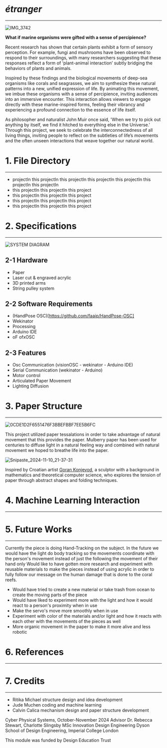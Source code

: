 # *étranger*
_____________________________________________________________________________________________________________________________________________
![IMG_3742](https://github.com/user-attachments/assets/2bf94ef1-aefa-4dac-be2c-35d120e5be2a)


**What if marine organisms were gifted with a sense of percipience?**

Recent research has shown that certain plants exhibit a form of sensory perception. For example, fungi and mushrooms have been observed to respond to their surroundings, with many researchers suggesting that these responses reflect a form of ‘plant-animal interaction’ subtly bridging the behaviors of plants and animals.

Inspired by these findings and the biological movements of deep-sea organisms like corals and seagrasses, we aim to synthesize these natural patterns into a new, unified expression of life. By animating this movement, we imbue these organisms with a sense of percipience, inviting audiences into an immersive encounter. This interaction allows viewers to engage directly with these marine-inspired forms, feeling their vibrancy and experiencing a profound connection to the essence of life itself.

As philosopher and naturalist John Muir once said, 'When we try to pick out anything by itself, we find it hitched to everything else in the Universe.' Through this project, we seek to celebrate the interconnectedness of all living things, inviting people to reflect on the subtleties of life’s movements and the often unseen interactions that weave together our natural world.

# 1. File Directory
_____________________________________________________________________________________________________________________________________________

 - projectIn this projectIn this projectIn this projectIn this projectIn this projectIn this projectIn
 - this projectIn this projectIn this project
 - this projectIn this projectIn this project
 - this projectIn this projectIn this project
 - this projectIn this projectIn this project

# 2. Specifications
_____________________________________________________________________________________________________________________________________________
![SYSTEM DIAGRAM](https://github.com/user-attachments/assets/adfaf7f5-35e2-41a8-ac98-02f48d71fc27)

## 2-1 Hardware

- Paper
- Laser cut & engraved acrylic
- 3D printed arms
- String pulley system

## 2-2 Software Requirements

- (HandPose OSC)[https://github.com/faaip/HandPose-OSC]
- Wekinator
- Processing
- Arduino IDE
- oF ofxOSC

## 2-3 Features
- Osc Communication (visionOSC - wekinator - Arduino IDE)
- Serial Communication (wekinator - Arduino)
- Motor control
- Articulated Paper Movement
- Lighting Diffusion

# 3. Paper Structure
_____________________________________________________________________________________________________________________________________________
![0CDE1D2F6551476F3BBEFBBF7EE5B6FC](https://github.com/user-attachments/assets/7ba8883b-e7e0-4193-903f-f282d2798503)

This project utilized paper tessalations in order to take advantage of natural movement that this provides the paper. Mulberry paper has been used for centuries to diffuse light in a natural feeling way and combined with natural movement we hoped to breathe life into the paper.

![Snipaste_2024-11-10_21-37-31](https://github.com/user-attachments/assets/b1018452-58fc-463d-935c-b7925bd40b61)

Inspired by Croatian artist [Goran Konjevod](https://organicorigami.com/), a sculptor with a background in mathematics and theoretical computer science, who explores the tension of paper through abstract shapes and folding techniques.

# 4. Machine Learning Interaction
_____________________________________________________________________________________________________________________________________________

# 5. Future Works
_____________________________________________________________________________________________________________________________________________

Currently the piece is doing Hand-Tracking on the subject. In the future we would have the light do body tracking so the movements coordinate with the person's movement instead of just the following the movement of their hand only
Would like to have gotten more research and experiment with reusable materials to make the pieces instead of using acrylic in order to fully follow our message on the human damage that is done to the coral reefs. 
- Would have tried to create a new material or take trash from ocean to create the moving parts of the piece
- Would have liked to experiment more with the light and how it would react to a person's proximity when in use
- Make the servo's move more smoothly when in use
- Experiment with color of the materials and/or light and how it reacts with each other with the movements of the pieces as well
- More organic movement in the paper to make it more alive and less robotic

# 6. References
_____________________________________________________________________________________________________________________________________________


# 7. Credits
_____________________________________________________________________________________________________________________________________________
- Ritika Michael structure design and idea development
- Jude Muchen coding and machine learning
- Calvin Calica mechanism design and paper structure development

Cyber Physical Systems, October-November 2024
Advisor Dr. Rebecca Stewart, Charlotte Slingsby
MSc Innovation Design Engineering
Dyson School of Design Engineering, Imperial College London

This module was funded by Design Education Trust


